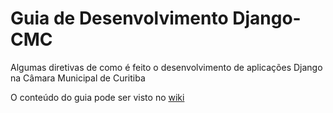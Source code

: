 # Guia de Desenvolvimento Django-CMC

Algumas diretivas de como é feito o desenvolvimento de aplicações Django na Câmara Municipal de Curitiba

O conteúdo do guia pode ser visto no [wiki](../../wiki/Home)
